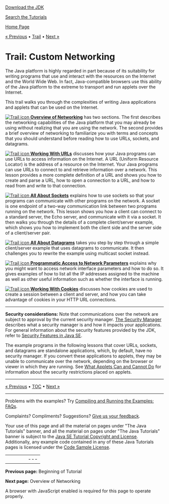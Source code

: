 [Download
the JDK](http://java.sun.com/javase/6/download.jsp)
  
[Search the
Tutorials](../search.html)

[Home Page](../index.html)

[« Previous](../index.html)
•
[Trail](./TOC.html)
•
[Next »](./overview/index.html)

# Trail: Custom Networking

The Java platform is highly regarded in part because of its suitability
for writing programs that use and interact with the resources on the
Internet and the World Wide Web. In fact, Java-compatible browsers use
this ability of the Java platform to the extreme to transport and run
applets over the Internet.

This trail walks you through the complexities of writing Java
applications and applets that can be used on the Internet.

[![Trail icon](../images/networkingIcon.gif)
**Overview of Networking**](overview/index.html)
has two sections. The first describes the networking capabilities of
the Java platform that you may already be using without realizing that
you are using the network. The second provides a brief overview of
networking to familiarize you with terms and concepts that you should
understand before reading how to use URLs, sockets, and datagrams.

[![Trail icon](../images/networkingIcon.gif)
**Working With URLs**](urls/index.html)
discusses how your Java programs can use URLs to access information on
the Internet. A URL (Uniform Resource Locator) is the address of a
resource on the Internet. Your Java programs can use URLs to connect to
and retrieve information over a network. This lesson provides a more
complete definition of a URL and shows you how to create and parse a
URL, how to open a connection to a URL, and how to read from and write
to that connection.

[![Trail icon](../images/networkingIcon.gif)
**All About Sockets**](sockets/index.html)
explains how to use sockets so that your programs can communicate with
other programs on the network. A socket is one endpoint of a two-way
communication link between two programs running on the network. This
lesson shows you how a client can connect to a standard server, the
Echo server, and communicate with it via a socket. It then walks you
through the details of a complete client/server example, which shows
you how to implement both the client side and the server side of a
client/server pair.

[![Trail icon](../images/networkingIcon.gif)
**All About Datagrams**](datagrams/index.html)
takes you step by step through a simple client/server example that uses
datagrams to communicate. It then challenges you to rewrite the example
using multicast socket instead.

[![Trail icon](../images/networkingIcon.gif)
**Programmatic Access to Network Parameters**](nifs/index.html)
explains why you might want to access network interface parameters
and how to do so. It gives examples of how to list all the
IP addresses assigned to the machine as well as other useful
information such as whether the interface is running.

[![Trail icon](../images/networkingIcon.gif)
**Working With Cookies**](cookies/index.html)
discusses how cookies are used to create a session between a client
and server, and how you can take advantage of cookies in your
HTTP URL connections.

---

**Security considerations:** Note that communications over the network are subject to approval by
the current security manager.
[The Security Manager](../essential/environment/security.html) describes what a security manager is and how it impacts your applications.
For general information about the security features
provided by the JDK, refer to
[Security Features in Java SE](../security/index.html).

The example
programs in the following lessons that cover URLs, sockets, and
datagrams are standalone applications, which, by default, have no
security manager. If you convert these applications to applets, they
may be unable to communicate over the network, depending on the browser
or viewer in which they are running. See
[What Applets Can and Cannot Do](../deployment/applet/security.html) for information about the security
restrictions placed on applets.

---

[« Previous](../index.html)
•
[TOC](./TOC.html)
•
[Next »](./overview/index.html)

---

Problems with the examples? Try [Compiling and Running
the Examples: FAQs](../information/run-examples.html).
  
Complaints? Compliments? Suggestions? [Give
us your feedback](http://download.oracle.com/javase/feedback.html).

Your use of this page and all the material on pages under "The Java Tutorials" banner,
and all the material on pages under "The Java Tutorials" banner is subject to the [Java SE Tutorial Copyright
and License](../information/license.html).
Additionally, any example code contained in any of these Java
Tutorials pages is licensed under the
[Code
Sample License](http://developers.sun.com/license/berkeley_license.html).

|  |  |  |  |  |
| --- | --- | --- | --- | --- |
| |  |  | | --- | --- | | duke image | Oracle logo | | [About Oracle](http://www.oracle.com/us/corporate/index.html) | [Oracle Technology Network](http://www.oracle.com/technology/index.html) | [Terms of Service](https://www.samplecode.oracle.com/servlets/CompulsoryClickThrough?type=TermsOfService) | Copyright © 1995, 2011 Oracle and/or its affiliates. All rights reserved. |

**Previous page:** Beginning of Tutorial
  
**Next page:** Overview of Networking




A browser with JavaScript enabled is required for this page to operate properly.